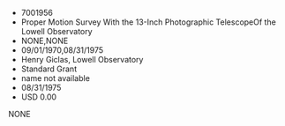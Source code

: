 * 7001956
* Proper Motion Survey With the 13-Inch Photographic TelescopeOf the Lowell Observatory
* NONE,NONE
* 09/01/1970,08/31/1975
* Henry Giclas, Lowell Observatory
* Standard Grant
* name not available
* 08/31/1975
* USD 0.00

NONE